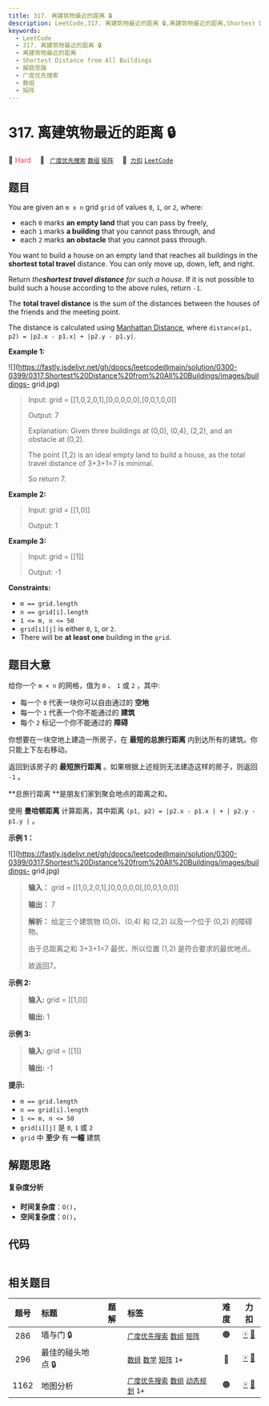 ```yaml
---
title: 317. 离建筑物最近的距离 🔒
description: LeetCode,317. 离建筑物最近的距离 🔒,离建筑物最近的距离,Shortest Distance from All Buildings,解题思路,广度优先搜索,数组,矩阵
keywords:
  - LeetCode
  - 317. 离建筑物最近的距离 🔒
  - 离建筑物最近的距离
  - Shortest Distance from All Buildings
  - 解题思路
  - 广度优先搜索
  - 数组
  - 矩阵
---
```


# 317. 离建筑物最近的距离 🔒

🔴 <font color=#ff334b>Hard</font>&emsp; 🔖&ensp; [`广度优先搜索`](/tag/breadth-first-search.md) [`数组`](/tag/array.md) [`矩阵`](/tag/matrix.md)&emsp; 🔗&ensp;[`力扣`](https://leetcode.cn/problems/shortest-distance-from-all-buildings) [`LeetCode`](https://leetcode.com/problems/shortest-distance-from-all-buildings)

## 题目

You are given an `m x n` grid `grid` of values `0`, `1`, or `2`, where:

  * each `0` marks **an empty land** that you can pass by freely,
  * each `1` marks **a building** that you cannot pass through, and
  * each `2` marks **an obstacle** that you cannot pass through.

You want to build a house on an empty land that reaches all buildings in the
**shortest total travel** distance. You can only move up, down, left, and
right.

Return _the**shortest travel distance** for such a house_. If it is not
possible to build such a house according to the above rules, return `-1`.

The **total travel distance** is the sum of the distances between the houses
of the friends and the meeting point.

The distance is calculated using [Manhattan
Distance](http://en.wikipedia.org/wiki/Taxicab_geometry), where `distance(p1,
p2) = |p2.x - p1.x| + |p2.y - p1.y|`.



**Example 1:**

![](https://fastly.jsdelivr.net/gh/doocs/leetcode@main/solution/0300-0399/0317.Shortest%20Distance%20from%20All%20Buildings/images/buildings-
grid.jpg)

> Input: grid = [[1,0,2,0,1],[0,0,0,0,0],[0,0,1,0,0]]
> 
> Output: 7
> 
> Explanation: Given three buildings at (0,0), (0,4), (2,2), and an obstacle at (0,2).
> 
> The point (1,2) is an ideal empty land to build a house, as the total travel distance of 3+3+1=7 is minimal.
> 
> So return 7.

**Example 2:**

> Input: grid = [[1,0]]
> 
> Output: 1

**Example 3:**

> Input: grid = [[1]]
> 
> Output: -1

**Constraints:**

  * `m == grid.length`
  * `n == grid[i].length`
  * `1 <= m, n <= 50`
  * `grid[i][j]` is either `0`, `1`, or `2`.
  * There will be **at least one** building in the `grid`.


## 题目大意

给你一个 `m × n` 的网格，值为 `0` 、 `1` 或 `2` ，其中:

  * 每一个 `0` 代表一块你可以自由通过的 **空地**  
  * 每一个 `1` 代表一个你不能通过的 **建筑**
  * 每个 `2` 标记一个你不能通过的 **障碍**  

你想要在一块空地上建造一所房子，在 **最短的总旅行距离** 内到达所有的建筑。你只能上下左右移动。

返回到该房子的 **最短旅行距离** 。如果根据上述规则无法建造这样的房子，则返回 `-1` 。

**总旅行距离  **是朋友们家到聚会地点的距离之和。

使用 **曼哈顿距离**  计算距离，其中距离 `(p1, p2) = |p2.x - p1.x | + | p2.y - p1.y |` 。



**示例   1：**

![](https://fastly.jsdelivr.net/gh/doocs/leetcode@main/solution/0300-0399/0317.Shortest%20Distance%20from%20All%20Buildings/images/buildings-
grid.jpg)

> 
> 
> 
> 
> 
> **输入：** grid = [[1,0,2,0,1],[0,0,0,0,0],[0,0,1,0,0]]
> 
> **输出：** 7 
> 
> **解析：** 给定三个建筑物 (0,0)、(0,4) 和 (2,2) 以及一个位于 (0,2) 的障碍物。
> 
> 由于总距离之和 3+3+1=7 最优，所以位置 (1,2) 是符合要求的最优地点。
> 
> 故返回7。
> 
> 

**示例  2:**

> 
> 
> 
> 
> 
> **输入:** grid = [[1,0]]
> 
> **输出:** 1
> 
> 

**示例 3:**

> 
> 
> 
> 
> 
> **输入:** grid = [[1]]
> 
> **输出:** -1
> 
> 



**提示:**

  * `m == grid.length`
  * `n == grid[i].length`
  * `1 <= m, n <= 50`
  * `grid[i][j]` 是 `0`, `1` 或 `2`
  * `grid` 中 **至少**  有 **一幢** 建筑


## 解题思路

#### 复杂度分析

- **时间复杂度**：`O()`，
- **空间复杂度**：`O()`，

## 代码

```javascript

```

## 相关题目

<!-- prettier-ignore -->
| 题号 | 标题 | 题解 | 标签 | 难度 | 力扣 |
| :------: | :------ | :------: | :------ | :------: | :------: |
| 286 | 墙与门 🔒 |  |  [`广度优先搜索`](/tag/breadth-first-search.md) [`数组`](/tag/array.md) [`矩阵`](/tag/matrix.md) | 🟠 | [🀄️](https://leetcode.cn/problems/walls-and-gates) [🔗](https://leetcode.com/problems/walls-and-gates) |
| 296 | 最佳的碰头地点 🔒 |  |  [`数组`](/tag/array.md) [`数学`](/tag/math.md) [`矩阵`](/tag/matrix.md) `1+` | 🔴 | [🀄️](https://leetcode.cn/problems/best-meeting-point) [🔗](https://leetcode.com/problems/best-meeting-point) |
| 1162 | 地图分析 |  |  [`广度优先搜索`](/tag/breadth-first-search.md) [`数组`](/tag/array.md) [`动态规划`](/tag/dynamic-programming.md) `1+` | 🟠 | [🀄️](https://leetcode.cn/problems/as-far-from-land-as-possible) [🔗](https://leetcode.com/problems/as-far-from-land-as-possible) |